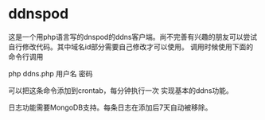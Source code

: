 ddnspod
=======
这是一个用php语言写的dnspod的ddns客户端。尚不完善有兴趣的朋友可以尝试自行修改代码。其中域名id部分需要自己修改才可以使用。
调用时候使用下面的命令行调用

php ddns.php 用户名 密码

可以把这条命令添加到crontab，每分钟执行一次 实现基本的ddns功能。

日志功能需要MongoDB支持。每条日志在添加后7天自动被移除。

